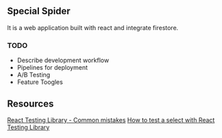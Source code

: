 ## Special Spider

It is a web application built with react and integrate firestore.

### TODO

- Describe development workflow
- Pipelines for deployment
- A/B Testing
- Feature Toogles

## Resources

[React Testing Library - Common mistakes](https://kentcdodds.com/blog/common-mistakes-with-react-testing-library)
[How to test a select with React Testing Library](https://cathalmacdonnacha.com/how-to-test-a-select-element-with-react-testing-library)
